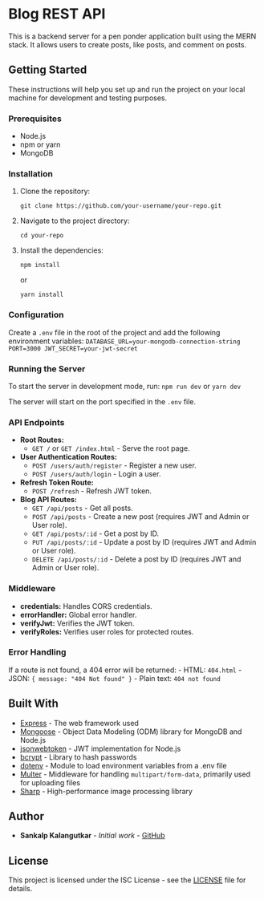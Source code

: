 # Blog REST API

This is a backend server for a pen ponder application built using the MERN stack. It allows users to create posts, like posts, and comment on posts.

## Getting Started

These instructions will help you set up and run the project on your local machine for development and testing purposes.

### Prerequisites

- Node.js
- npm or yarn
- MongoDB

### Installation

1. Clone the repository:
    ```
    git clone https://github.com/your-username/your-repo.git
    ```
2. Navigate to the project directory:
    ```
    cd your-repo
    ```
3. Install the dependencies:
    ```
    npm install
    ```
    or
    ```
    yarn install
    ```

### Configuration

Create a `.env` file in the root of the project and add the following environment variables:
    ```
    DATABASE_URL=your-mongodb-connection-string
    PORT=3000
    JWT_SECRET=your-jwt-secret
    ```

### Running the Server

To start the server in development mode, run:
    ```
    npm run dev
    ```
    or
    ```
    yarn dev
    ```

The server will start on the port specified in the `.env` file.

### API Endpoints

- **Root Routes:**
    - `GET /` or `GET /index.html` - Serve the root page.
- **User Authentication Routes:**
    - `POST /users/auth/register` - Register a new user.
    - `POST /users/auth/login` - Login a user.
- **Refresh Token Route:**
    - `POST /refresh` - Refresh JWT token.
- **Blog API Routes:**
    - `GET /api/posts` - Get all posts.
    - `POST /api/posts` - Create a new post (requires JWT and Admin or User role).
    - `GET /api/posts/:id` - Get a post by ID.
    - `PUT /api/posts/:id` - Update a post by ID (requires JWT and Admin or User role).
    - `DELETE /api/posts/:id` - Delete a post by ID (requires JWT and Admin or User role).

### Middleware

- **credentials:** Handles CORS credentials.
- **errorHandler:** Global error handler.
- **verifyJwt:** Verifies the JWT token.
- **verifyRoles:** Verifies user roles for protected routes.

### Error Handling

If a route is not found, a 404 error will be returned:
    - HTML: `404.html`
    - JSON: `{ message: "404 Not found" }`
    - Plain text: `404 not found`

## Built With

- [Express](https://expressjs.com/) - The web framework used
- [Mongoose](https://mongoosejs.com/) - Object Data Modeling (ODM) library for MongoDB and Node.js
- [jsonwebtoken](https://github.com/auth0/node-jsonwebtoken) - JWT implementation for Node.js
- [bcrypt](https://github.com/kelektiv/node.bcrypt.js/) - Library to hash passwords
- [dotenv](https://github.com/motdotla/dotenv) - Module to load environment variables from a .env file
- [Multer](https://github.com/expressjs/multer) - Middleware for handling `multipart/form-data`, primarily used for uploading files
- [Sharp](https://github.com/lovell/sharp) - High-performance image processing library

## Author

- **Sankalp Kalangutkar** - *Initial work* - [GitHub](https://github.com/sankalp51)

## License

This project is licensed under the ISC License - see the [LICENSE](LICENSE) file for details.
